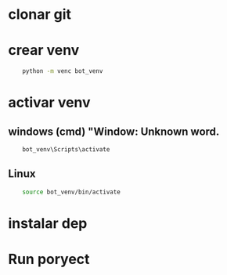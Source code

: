 # clonar git

# crear venv
```bash
    python -m venc bot_venv
```

# activar venv

## windows (cmd) "Window: Unknown word.

```bash 
    bot_venv\Scripts\activate
```
## Linux

```bash
    source bot_venv/bin/activate
```

# instalar dep 

# Run poryect



